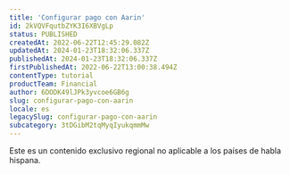 ```yaml
---
title: 'Configurar pago con Aarin'
id: 2kVQVFqutbZYK3I6XBVgLp
status: PUBLISHED
createdAt: 2022-06-22T12:45:29.082Z
updatedAt: 2024-01-23T18:32:06.337Z
publishedAt: 2024-01-23T18:32:06.337Z
firstPublishedAt: 2022-06-22T13:00:38.494Z
contentType: tutorial
productTeam: Financial
author: 6DODK49lJPk3yvcoe6GB6g
slug: configurar-pago-con-aarin
locale: es
legacySlug: configurar-pago-con-aarin
subcategory: 3tDGibM2tqMyqIyukqmmMw
---
```


<div class="alert alert-warning" role="alert">Este es un contenido exclusivo regional no aplicable a los países de habla hispana.</div>
